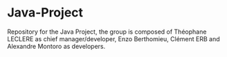 # Java-Project
Repository for the Java Project, the group is composed of Théophane LECLERE as chief manager/developer, Enzo Berthomieu, Clément ERB and Alexandre Montoro as developers.
